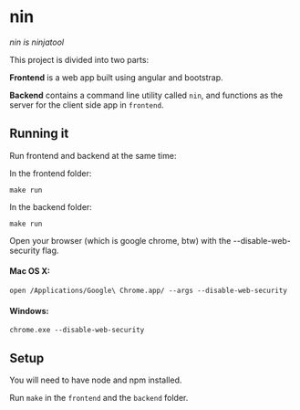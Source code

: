 nin
===

*nin is ninjatool*

This project is divided into two parts:

**Frontend** is a web app built using angular and bootstrap.

**Backend** contains a command line utility called `nin`, and functions as the server for the client side app in `frontend`.

## Running it

Run frontend and backend at the same time:

In the frontend folder:

```
make run
````

In the backend folder:

```
make run
```

Open your browser (which is google chrome, btw) with the --disable-web-security flag.

#### Mac OS X:

```
open /Applications/Google\ Chrome.app/ --args --disable-web-security
```

#### Windows:

```
chrome.exe --disable-web-security
```

## Setup

You will need to have node and npm installed.

Run `make` in the `frontend` and the `backend` folder.
